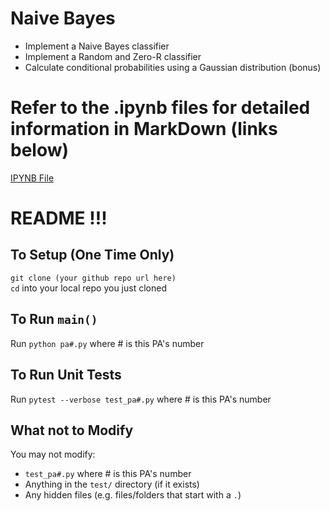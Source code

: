 # Naive Bayes
* Implement a Naive Bayes classifier
* Implement a Random and Zero-R classifier
* Calculate conditional probabilities using a Gaussian distribution (bonus)  

# Refer to the .ipynb files for detailed information in MarkDown (links below)
[IPYNB File](https://github.com/CarterKekoa/RegressionAndKnnClassifier/blob/master/pa4.ipynb)  

# README !!!

## To Setup (One Time Only)
`git clone (your github repo url here)`  
`cd` into your local repo you just cloned 

## To Run `main()`
Run `python pa#.py` where # is this PA's number

## To Run Unit Tests
Run `pytest --verbose test_pa#.py` where # is this PA's number

## What not to Modify
You may not modify:
* `test_pa#.py` where # is this PA's number
* Anything in the `test/` directory (if it exists)
* Any hidden files (e.g. files/folders that start with a `.`)
